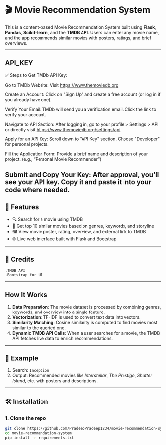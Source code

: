 # 🎬 Movie Recommendation System

This is a content-based Movie Recommendation System built using **Flask**, **Pandas**, **Scikit-learn**, and the **TMDB API**. Users can enter any movie name, and the app recommends similar movies with posters, ratings, and brief overviews.

---
## API_KEY 

✅ Steps to Get TMDb API Key:

Go to TMDb Website:
Visit https://www.themoviedb.org

Create an Account:
Click on "Sign Up" and create a free account (or log in if you already have one).

Verify Your Email:
TMDb will send you a verification email. Click the link to verify your account.

Navigate to API Section:
After logging in, go to your profile > Settings > API or directly visit https://www.themoviedb.org/settings/api

Apply for an API Key:
Scroll down to "API Key" section. Choose "Developer" for personal projects.

Fill the Application Form:
Provide a brief name and description of your project. (e.g., “Personal Movie Recommender”)

Submit and Copy Your Key:
After approval, you’ll see your API key. Copy it and paste it into your code where needed.
---
## 🚀 Features

- 🔍 Search for a movie using TMDB
- 🎯 Get top 10 similar movies based on genres, keywords, and storyline
- 🖼️ View movie poster, rating, overview, and external link to TMDB
- 🌐 Live web interface built with Flask and Bootstrap
---
## 📝 Credits
    .TMDB API
    .Bootstrap for UI
---


## How It Works

1. **Data Preparation**: The movie dataset is processed by combining genres, keywords, and overview into a single feature.
2. **Vectorization**: TF-IDF is used to convert text data into vectors.
3. **Similarity Matching**: Cosine similarity is computed to find movies most similar to the queried one.
4. **Dynamic TMDB API Calls**: When a user searches for a movie, the TMDB API fetches live data to enrich recommendations.

---

## 🧪 Example

1. Search: `Inception`
2. Output: Recommended movies like *Interstellar*, *The Prestige*, *Shutter Island*, etc. with posters and descriptions.

---
## 🛠️ Installation

### 1. Clone the repo
```bash
git clone https://github.com/PradeepPradeep1234/movie-recommendation-system.git
cd movie-recommendation-system
pip install -r requirements.txt
